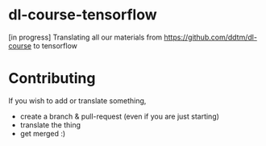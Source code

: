 # dl-course-tensorflow
[in progress] Translating all our materials from https://github.com/ddtm/dl-course to tensorflow

# Contributing
If you wish to add or translate something,
- create a branch & pull-request (even if you are just starting)
- translate the thing
- get merged :)
